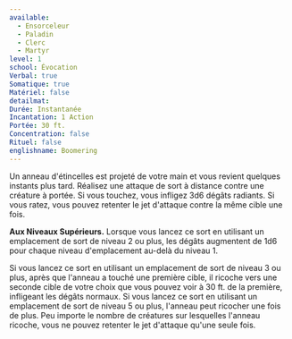 ```yaml
---
available:
  - Ensorceleur
  - Paladin
  - Clerc
  - Martyr
level: 1
school: Évocation
Verbal: true
Somatique: true
Matériel: false
detailmat: 
Durée: Instantanée
Incantation: 1 Action
Portée: 30 ft.
Concentration: false
Rituel: false
englishname: Boomering
---
```

Un anneau d'étincelles est projeté de votre main et vous revient quelques instants plus tard. Réalisez une attaque de sort à distance contre une créature à portée. Si vous touchez, vous infligez 3d6 dégâts radiants. Si vous ratez, vous pouvez retenter le jet d'attaque contre la même cible une fois.

__Aux Niveaux Supérieurs.__ Lorsque vous lancez ce sort en utilisant un emplacement de sort de niveau 2 ou plus, les dégâts augmentent de 1d6 pour chaque niveau d'emplacement au-delà du niveau 1.

Si vous lancez ce sort en utilisant un emplacement de sort de niveau 3 ou plus, après que l'anneau a touché une première cible, il ricoche vers une seconde cible de votre choix que vous pouvez voir à 30 ft. de la première, infligeant les dégâts normaux. Si vous lancez ce sort en utilisant un emplacement de sort de niveau 5 ou plus, l'anneau peut ricocher une fois de plus. Peu importe le nombre de créatures sur lesquelles l'anneau ricoche, vous ne pouvez retenter le jet d'attaque qu'une seule fois.
